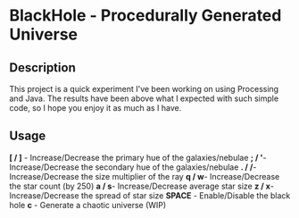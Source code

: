 # BlackHole - Procedurally Generated Universe
## Description
This project is a quick experiment I've been working on using Processing and Java. The results have been above what I expected with such simple code, so I hope you enjoy it as much as I have.
## Usage
**[ / ]** - Increase/Decrease the primary hue of the galaxies/nebulae
**; / '**- Increase/Decrease the secondary hue of the galaxies/nebulae
**. / /**- Increase/Decrease the size multiplier of the ray
**q / w**- Increase/Decrease the star count (by 250)
**a / s**- Increase/Decrease average star size
**z / x**- Increase/Decrease the spread of star size
**SPACE** - Enable/Disable the black hole
**c** - Generate a chaotic universe (WIP) 
